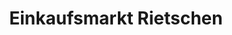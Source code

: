 ---
title: "Einkaufsmarkt Rietschen"
url: /rietschen/einkaufsmarkt-rietschen-muskauer-strasse/
shop: Allgemein
---
